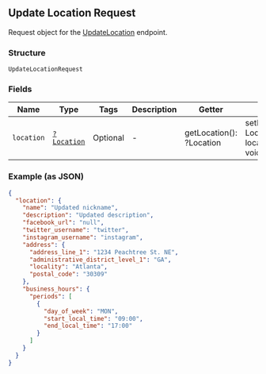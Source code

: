 ## Update Location Request

Request object for the [UpdateLocation](#endpoint-updatelocation) endpoint.

### Structure

`UpdateLocationRequest`

### Fields

| Name | Type | Tags | Description | Getter | Setter |
|  --- | --- | --- | --- | --- | --- |
| `location` | [`?Location`](/doc/models/location.md) | Optional | -  | getLocation(): ?Location | setLocation(?Location location): void |

### Example (as JSON)

```json
{
  "location": {
    "name": "Updated nickname",
    "description": "Updated description",
    "facebook_url": "null",
    "twitter_username": "twitter",
    "instagram_username": "instagram",
    "address": {
      "address_line_1": "1234 Peachtree St. NE",
      "administrative_district_level_1": "GA",
      "locality": "Atlanta",
      "postal_code": "30309"
    },
    "business_hours": {
      "periods": [
        {
          "day_of_week": "MON",
          "start_local_time": "09:00",
          "end_local_time": "17:00"
        }
      ]
    }
  }
}
```

